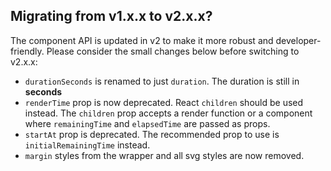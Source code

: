 ## Migrating from v1.x.x to v2.x.x?

The component API is updated in v2 to make it more robust and developer-friendly. Please consider the small changes below before switching to v2.x.x:

- `durationSeconds` is renamed to just `duration`. The duration is still in **seconds**
- `renderTime` prop is now deprecated. React `children` should be used instead. The `children` prop accepts a render function or a component where `remainingTime` and `elapsedTime` are passed as props.
- `startAt` prop is deprecated. The recommended prop to use is `initialRemainingTime` instead.
- `margin` styles from the wrapper and all svg styles are now removed.
